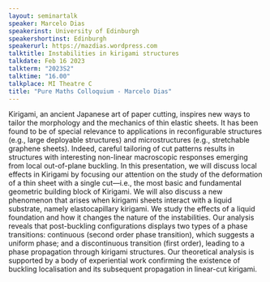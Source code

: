 ```yaml
---
layout: seminartalk
speaker: Marcelo Dias
speakerinst: University of Edinburgh
speakershortinst: Edinburgh
speakerurl: https://mazdias.wordpress.com
talktitle: Instabilities in kirigami structures
talkdate: Feb 16 2023
talkterm: "2023S2"
talktime: "16.00"
talkplace: MI Theatre C
title: "Pure Maths Colloquium - Marcelo Dias"
---
```


Kirigami, an ancient Japanese art of paper cutting, inspires new ways to tailor the morphology and the mechanics of thin elastic sheets. It has been found to be of special relevance to applications in reconfigurable structures (e.g., large deployable structures) and microstructures (e.g., stretchable graphene sheets). Indeed, careful tailoring of cut patterns results in structures with interesting non-linear macroscopic responses emerging from local out-of-plane buckling. In this presentation, we will discuss local effects in Kirigami by focusing our attention on the study of the deformation of a thin sheet with a single cut—i.e., the most basic and fundamental geometric building block of Kirigami. We will also discuss a new phenomenon that arises when kirigami sheets interact with a liquid substrate, namely elastocapillary kirigami. We study the effects of a liquid foundation and how it changes the nature of the instabilities. Our analysis reveals that post-buckling configurations displays two types of a phase transitions: continuous (second order phase transition), which suggests a uniform phase; and a discontinuous transition (first order), leading to a phase propagation through kirigami structures. Our theoretical analysis is supported by a body of experiential work confirming the existence of buckling localisation and its subsequent propagation in linear-cut kirigami. 